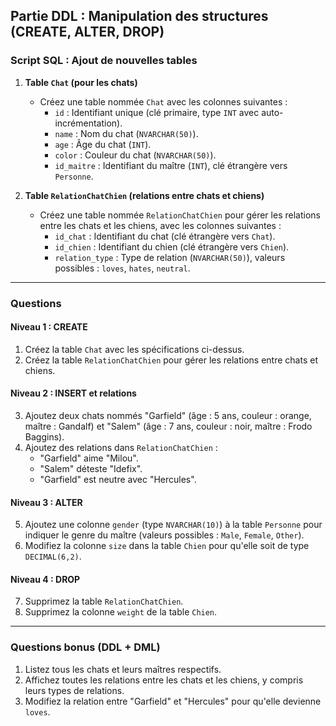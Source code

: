 
## Partie DDL : Manipulation des structures (CREATE, ALTER, DROP)

### Script SQL : Ajout de nouvelles tables

1. **Table `Chat` (pour les chats)**
   - Créez une table nommée `Chat` avec les colonnes suivantes :
     - `id` : Identifiant unique (clé primaire, type `INT` avec auto-incrémentation).
     - `name` : Nom du chat (`NVARCHAR(50)`).
     - `age` : Âge du chat (`INT`).
     - `color` : Couleur du chat (`NVARCHAR(50)`).
     - `id_maitre` : Identifiant du maître (`INT`), clé étrangère vers `Personne`.

2. **Table `RelationChatChien` (relations entre chats et chiens)**
   - Créez une table nommée `RelationChatChien` pour gérer les relations entre les chats et les chiens, avec les colonnes suivantes :
     - `id_chat` : Identifiant du chat (clé étrangère vers `Chat`).
     - `id_chien` : Identifiant du chien (clé étrangère vers `Chien`).
     - `relation_type` : Type de relation (`NVARCHAR(50)`), valeurs possibles : `loves`, `hates`, `neutral`.

---

### Questions

#### Niveau 1 : CREATE
1. Créez la table `Chat` avec les spécifications ci-dessus.
2. Créez la table `RelationChatChien` pour gérer les relations entre chats et chiens.

#### Niveau 2 : INSERT et relations
3. Ajoutez deux chats nommés "Garfield" (âge : 5 ans, couleur : orange, maître : Gandalf) et "Salem" (âge : 7 ans, couleur : noir, maître : Frodo Baggins).
4. Ajoutez des relations dans `RelationChatChien` :
   - "Garfield" aime "Milou".
   - "Salem" déteste "Idefix".
   - "Garfield" est neutre avec "Hercules".

#### Niveau 3 : ALTER
5. Ajoutez une colonne `gender` (type `NVARCHAR(10)`) à la table `Personne` pour indiquer le genre du maître (valeurs possibles : `Male`, `Female`, `Other`).
6. Modifiez la colonne `size` dans la table `Chien` pour qu'elle soit de type `DECIMAL(6,2)`.

#### Niveau 4 : DROP
7. Supprimez la table `RelationChatChien`.
8. Supprimez la colonne `weight` de la table `Chien`.

---

### Questions bonus (DDL + DML)
1. Listez tous les chats et leurs maîtres respectifs.
2. Affichez toutes les relations entre les chats et les chiens, y compris leurs types de relations.
3. Modifiez la relation entre "Garfield" et "Hercules" pour qu'elle devienne `loves`.
